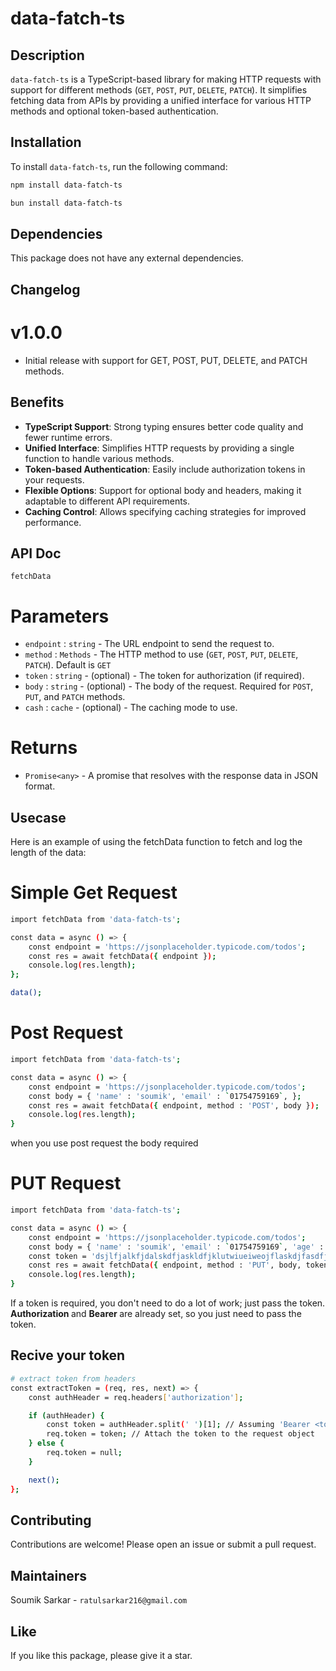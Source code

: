 # data-fatch-ts

## Description
`data-fatch-ts` is a TypeScript-based library for making HTTP requests with support for different methods (`GET`, `POST`, `PUT`, `DELETE`, `PATCH`). It simplifies fetching data from APIs by providing a unified interface for various HTTP methods and optional token-based authentication.

## Installation
To install `data-fatch-ts`, run the following command:
```bash
npm install data-fatch-ts

```
```bash
bun install data-fatch-ts

```

## Dependencies
This package does not have any external dependencies.

## Changelog

# v1.0.0

- Initial release with support for GET, POST, PUT, DELETE, and PATCH methods.

## Benefits
- **TypeScript Support**: Strong typing ensures better code quality and fewer runtime errors.
- **Unified Interface**: Simplifies HTTP requests by providing a single function to handle various methods.
- **Token-based Authentication**: Easily include authorization tokens in your requests.
- **Flexible Options**: Support for optional body and headers, making it adaptable to different API requirements.
- **Caching Control**: Allows specifying caching strategies for improved performance.

## API Doc

`fetchData`

# Parameters

- `endpoint` : `string` -  The URL endpoint to send the request to.
- `method` : `Methods` -  The HTTP method to use (`GET`, `POST`, `PUT`, `DELETE`, `PATCH`). Default is `GET`
- `token` : `string` -  (optional) - The token for authorization (if required).
- `body` : `string` -  (optional) - The body of the request. Required for `POST`, `PUT`, and `PATCH` methods.
- `cash` : `cache` -  (optional) - The caching mode to use.

# Returns
- `Promise<any>` - A promise that resolves with the response data in JSON format.

## Usecase
Here is an example of using the fetchData function to fetch and log the length of the data:


# Simple Get Request

``` bash
import fetchData from 'data-fatch-ts';

const data = async () => {
    const endpoint = 'https://jsonplaceholder.typicode.com/todos';
    const res = await fetchData({ endpoint });
    console.log(res.length);
};

data();
```
# Post Request

``` bash 
import fetchData from 'data-fatch-ts';

const data = async () => {
    const endpoint = 'https://jsonplaceholder.typicode.com/todos';
    const body = { 'name' : 'soumik', 'email' : `01754759169`, };
    const res = await fetchData({ endpoint, method : 'POST', body });
    console.log(res.length);
}

```
when you use post request the body required 

# PUT Request

``` bash 
import fetchData from 'data-fatch-ts';

const data = async () => {
    const endpoint = 'https://jsonplaceholder.typicode.com/todos';
    const body = { 'name' : 'soumik', 'email' : `01754759169`, 'age' : '19' };
    const token = 'dsjlfjalkfjdalskdfjaskldfjklutwiueiweojflaskdjfasdfjsdfk_jsldfjskldfj' 
    const res = await fetchData({ endpoint, method : 'PUT', body, token });
    console.log(res.length);
}

```
If a token is required, you don't need to do a lot of work; just pass the token. <b> Authorization </b> and <b> Bearer </b> are already set, so you just need to pass the token.



## Recive your token

``` bash 
# extract token from headers
const extractToken = (req, res, next) => {
    const authHeader = req.headers['authorization'];

    if (authHeader) {
        const token = authHeader.split(' ')[1]; // Assuming 'Bearer <token>'
        req.token = token; // Attach the token to the request object
    } else {
        req.token = null;
    }

    next();
};
```


## Contributing
Contributions are welcome! Please open an issue or submit a pull request.

## Maintainers
Soumik Sarkar - ```ratulsarkar216@gmail.com ```

## Like 
If you like this package, please give it a star.